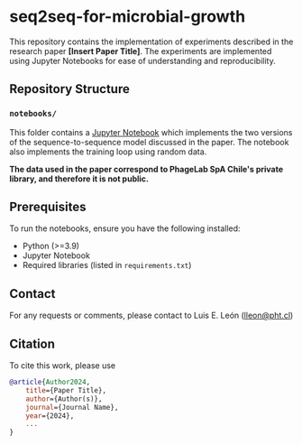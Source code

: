 # seq2seq-for-microbial-growth

This repository contains the implementation of experiments described in the research paper **[Insert Paper Title]**. The experiments are implemented using Jupyter Notebooks for ease of understanding and reproducibility.

## Repository Structure
### **`notebooks/`**
This folder contains a [Jupyter Notebook](notebooks/Paper-Seq2Seq-models.ipynb) which implements the two versions of the sequence-to-sequence model discussed in the paper. The notebook also implements the training loop using random data. 

**The data used in the paper correspond to PhageLab SpA Chile's private library, and therefore it is not public.**

## Prerequisites
To run the notebooks, ensure you have the following installed:

- Python (>=3.9)
- Jupyter Notebook
- Required libraries (listed in `requirements.txt`)

## Contact
For any requests or comments, please contact to Luis E. León (lleon@pht.cl)

## Citation
To cite this work, please use
```bibtex
@article{Author2024,
    title={Paper Title},
    author={Author(s)},
    journal={Journal Name},
    year={2024},
    ...
}
```
